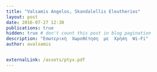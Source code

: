 ```yaml
---
title: "Valsamis Angelos, Skandalellis Eleutherios"
layout: post
date: 2016-07-27 12:30
publications: true
hidden: true # don't count this post in blog pagination
description: "Εσωτερική  Χωροθέτηση  με  Χρήση  Wi-Fi"
author: avalsamis


externalLink: /assets/ptyx.pdf
---
```

